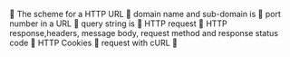 	The scheme for a HTTP URL
	domain name and sub-domain is
	port number in a URL
	query string is
	 HTTP request 
	HTTP response,headers, message body, request method and response status code
	HTTP Cookies
	request with cURL
	

